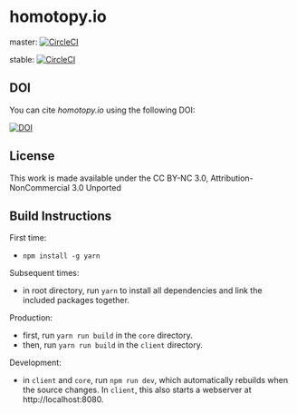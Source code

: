 # homotopy.io

master: [![CircleCI](https://circleci.com/gh/homotopy-io/webclient/tree/master.svg?style=svg)](https://circleci.com/gh/homotopy-io/webclient/tree/master)

stable: [![CircleCI](https://circleci.com/gh/homotopy-io/webclient/tree/stable.svg?style=svg)](https://circleci.com/gh/homotopy-io/webclient/tree/stable)

## DOI

You can cite _homotopy.io_ using the following DOI:

[![DOI](https://zenodo.org/badge/114698457.svg)](https://zenodo.org/badge/latestdoi/114698457)

## License

This work is made available under the CC BY-NC 3.0, Attribution-NonCommercial 3.0 Unported

## Build Instructions

First time:

- `npm install -g yarn`

Subsequent times:

- in root directory, run `yarn` to install all dependencies and link the included packages together.

Production:

- first, run `yarn run build` in the `core` directory.
- then, run `yarn run build` in the `client` directory.

Development:

- in `client` and `core`, run `npm run dev`, which automatically rebuilds when
  the source changes. In `client`, this also starts a webserver at
  http://localhost:8080.
